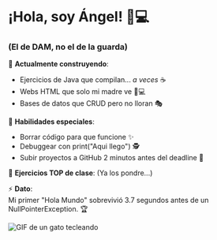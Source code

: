 
# ¡Hola, soy Ángel! 👨💻  
### (El de DAM, no el de la guarda)

🔨 **Actualmente construyendo**:  
- Ejercicios de Java que compilan... *a veces* ☕  
- Webs HTML que solo mi madre ve 👩💻  
- Bases de datos que CRUD pero no lloran 🎭  

🐛 **Habilidades especiales**:  
- Borrar código para que funcione ✨  
- Debuggear con print("Aqui llego") 🕵️  
- Subir proyectos a GitHub 2 minutos antes del deadline 🚨  

📂 **Ejercicios TOP de clase**: (Ya los pondre...)

⚡ **Dato**:  
Mi primer "Hola Mundo" sobrevivió 3.7 segundos antes de un NullPointerException. 🏆  

![GIF de un gato tecleando](https://media.giphy.com/media/VbnUQpnihPSIgIXuZv/giphy.gif)  
